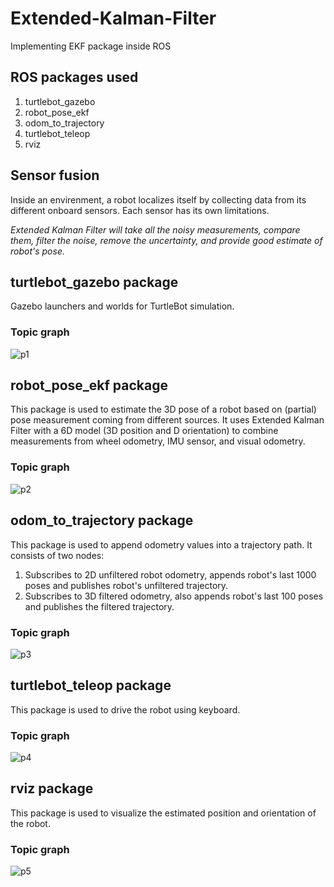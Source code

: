 # Extended-Kalman-Filter
Implementing EKF package inside ROS

## ROS packages used
1. turtlebot_gazebo
2. robot_pose_ekf
3. odom_to_trajectory
4. turtlebot_teleop
5. rviz

## Sensor fusion

Inside an envirenment, a robot localizes itself by collecting data from its different onboard sensors. 
Each sensor has its own limitations. 

_Extended Kalman Filter will take all the noisy measurements, compare them, filter the noise, remove the uncertainty, and provide good estimate of robot's pose._

## turtlebot_gazebo package

Gazebo launchers and worlds for TurtleBot simulation. 

### Topic graph

![p1](https://user-images.githubusercontent.com/7389485/57750001-461cad80-7695-11e9-87a3-f52e8081676e.JPG)

## robot_pose_ekf package

This package is used to estimate the 3D pose of a robot based on (partial) pose measurement coming from different sources.
It uses Extended Kalman Filter with a 6D model (3D position and D orientation) to combine measurements from wheel odometry, IMU sensor, and visual odometry. 

### Topic graph

![p2](https://user-images.githubusercontent.com/7389485/57750705-1cb15100-7698-11e9-971d-adabf42ee36a.JPG)

## odom_to_trajectory package

This package is used to append odometry values into a trajectory path. 
It consists of two nodes:
1. Subscribes to 2D unfiltered robot odometry, appends robot's last 1000 poses and publishes robot's unfiltered trajectory.
2. Subscribes to 3D filtered odometry, also appends robot's last 100 poses and publishes the filtered trajectory. 

### Topic graph

![p3](https://user-images.githubusercontent.com/7389485/57751507-d1e50880-769a-11e9-840d-4bde55472501.JPG)

## turtlebot_teleop package

This package is used to drive the robot using keyboard. 


### Topic graph

![p4](https://user-images.githubusercontent.com/7389485/57752129-d27e9e80-769c-11e9-9bcd-0f60738ca717.JPG)

## rviz package

This package is used to visualize the estimated position and orientation of the robot.

### Topic graph

![p5](https://user-images.githubusercontent.com/7389485/57753722-bcbfa800-76a1-11e9-918b-3bb62c993c6f.JPG)
